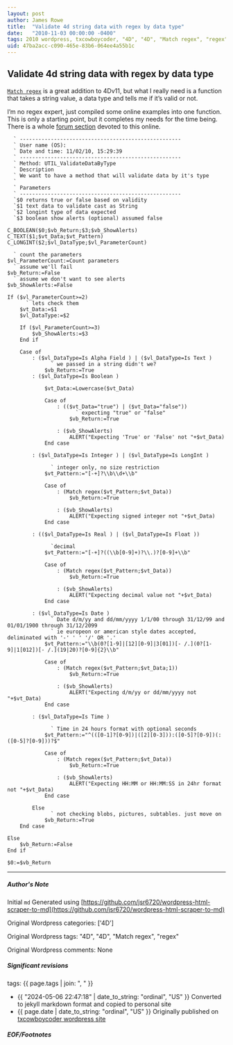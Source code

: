 ```yaml
---
layout: post
author: James Rowe
title:  "Validate 4d string data with regex by data type"
date:   "2010-11-03 00:00:00 -0400"
tags: 2010 wordpress, txcowboycoder, "4D", "4D", "Match regex", "regex"
uid: 47ba2acc-c090-465e-83b6-064ee4a55b1c
---
```



## Validate 4d string data with regex by data type


[`Match regex`](http://doc.4d.com/4D-Language-Reference-12/String/Match-regex.301-155340.en.html) is a great addition to 4Dv11, but what I really need is a function that takes a string value, a data type and tells me if it’s valid or not.


I’m no regex expert, just compiled some online examples into one function. This is only a starting point, but it completes my needs for the time being. There is a whole [forum section](http://forums.4d.fr/List_Message/EN:0/0/2/1/1/1/1434147/0/0/1/-1/0/0/0/0/0/0) devoted to this online.



```
  ` ----------------------------------------------------
  ` User name (OS):
  ` Date and time: 11/02/10, 15:29:39
  ` ----------------------------------------------------
  ` Method: UTIL_ValidateDataByType
  ` Description
  ` We want to have a method that will validate data by it's type
  `
  ` Parameters
  ` ----------------------------------------------------
  `$0 returns true or false based on validity
  `$1 text data to validate cast as String
  `$2 longint type of data expected
  `$3 boolean show alerts (optional) assumed false

C_BOOLEAN($0;$vb_Return;$3;$vb_ShowAlerts)
C_TEXT($1;$vt_Data;$vt_Pattern)
C_LONGINT($2;$vl_DataType;$vl_ParameterCount)

  ` count the parameters
$vl_ParameterCount:=Count parameters
  ` assume we'll fail
$vb_Return:=False
  ` assume we don't want to see alerts
$vb_ShowAlerts:=False

If ($vl_ParameterCount>=2)
	  ` lets check them
	$vt_Data:=$1
	$vl_DataType:=$2

	If ($vl_ParameterCount>=3)
		$vb_ShowAlerts:=$3
	End if

	Case of
		: ($vl_DataType=Is Alpha Field ) | ($vl_DataType=Is Text )
			  ` we passed in a string didn't we?
			$vb_Return:=True
		: ($vl_DataType=Is Boolean )

			$vt_Data:=Lowercase($vt_Data)

			Case of
				: (($vt_Data="true") | ($vt_Data="false"))
					  ` expecting "true" or "false"
					$vb_Return:=True

				: ($vb_ShowAlerts)
					ALERT("Expecting 'True' or 'False' not "+$vt_Data)
			End case

		: ($vl_DataType=Is Integer ) | ($vl_DataType=Is LongInt )

			  ` integer only, no size restriction
			$vt_Pattern:="[-+]?\\b\\d+\\b"

			Case of
				: (Match regex($vt_Pattern;$vt_Data))
					$vb_Return:=True

				: ($vb_ShowAlerts)
					ALERT("Expecting signed integer not "+$vt_Data)
			End case

		: (($vl_DataType=Is Real ) | ($vl_DataType=Is Float ))

			  `decimal
			$vt_Pattern:="[-+]?((\\b[0-9]+)?\\.)?[0-9]+\\b"

			Case of
				: (Match regex($vt_Pattern;$vt_Data))
					$vb_Return:=True

				: ($vb_ShowAlerts)
					ALERT("Expecting decimal value not "+$vt_Data)
			End case

		: ($vl_DataType=Is Date )
			  ` Date d/m/yy and dd/mm/yyyy 1/1/00 through 31/12/99 and 01/01/1900 through 31/12/2099
			  ` ie europeon or american style dates accepted, deliminated with '-' ' ' '/' OR '.'
			$vt_Pattern:="\\b(0?[1-9]|[12][0-9]|3[01])[- /.](0?[1-9]|1[012])[- /.](19|20)?[0-9]{2}\\b"

			Case of
				: (Match regex($vt_Pattern;$vt_Data;1))
					$vb_Return:=True

				: ($vb_ShowAlerts)
					ALERT("Expecting d/m/yy or dd/mm/yyyy not "+$vt_Data)
			End case

		: ($vl_DataType=Is Time )

			  ` Time in 24 hours format with optional seconds
			$vt_Pattern:="^(([0-1]?[0-9])|([2][0-3])):([0-5]?[0-9])(:([0-5]?[0-9]))?$"

			Case of
				: (Match regex($vt_Pattern;$vt_Data))
					$vb_Return:=True

				: ($vb_ShowAlerts)
					ALERT("Expecting HH:MM or HH:MM:SS in 24hr format not "+$vt_Data)
			End case

		Else
			  ` not checking blobs, pictures, subtables. just move on
			$vb_Return:=True
	End case

Else
	$vb_Return:=False
End if

$0:=$vb_Return

```



---

##### Author's Note

Initial `md` Generated using [https://github.com/jsr6720/wordpress-html-scraper-to-md](https://github.com/jsr6720/wordpress-html-scraper-to-md)

Original Wordpress categories: ['4D']

Original Wordpress tags: "4D", "4D", "Match regex", "regex"

Original Wordpress comments: None

##### Significant revisions

tags: {{ page.tags | join: ", " }} <!-- todo move this somewhere -->

- {{ "2024-05-06 22:47:18" | date_to_string: "ordinal", "US" }} Converted to jekyll markdown format and copied to personal site
- {{ page.date | date_to_string: "ordinal", "US" }} Originally published on [txcowboycoder wordpress site](https://txcowboycoder.wordpress.com/2010/11/03/validate-4d-string-data-with-regex-by-data-type/)

##### EOF/Footnotes

